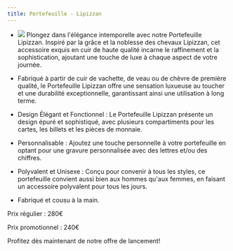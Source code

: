 ```yaml
---
title: Portefeuille - Lipizzan
---
```


* ![](/lipizzan.png)
  Plongez dans l'élégance intemporelle avec notre Portefeuille Lipizzan. Inspiré par la grâce et la noblesse des chevaux Lipizzan, cet accessoire exquis en cuir de haute qualité incarne le raffinement et la sophistication, ajoutant une touche de luxe à chaque aspect de votre journée.

* Fabriqué à partir de cuir de vachette, de veau ou de chèvre de première qualité, le Portefeuille Lipizzan offre une sensation luxueuse au toucher et une durabilité exceptionnelle, garantissant ainsi une utilisation à long terme.
* Design Élégant et Fonctionnel : Le Portefeuille Lipizzan présente un design épuré et sophistiqué, avec plusieurs compartiments pour les cartes, les billets et les pièces de monnaie.
* Personnalisable : Ajoutez une touche personnelle à votre portefeuille en optant pour une gravure personnalisée avec des lettres et/ou des chiffres.
* Polyvalent et Unisexe : Conçu pour convenir à tous les styles, ce portefeuille convient aussi bien aux hommes qu'aux femmes, en faisant un accessoire polyvalent pour tous les jours.
* Fabriqué et cousu à la main.


Prix régulier : 280€


Prix promotionnel : 240€


Profitez dès maintenant de notre offre de lancement!

